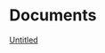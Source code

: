 # Documents

[Untitled](Documents%2027dd3798725d8174ae6dd4581aad82d6/Untitled%2027dd3798725d812b8ee4cb6d6306fdfc.csv)